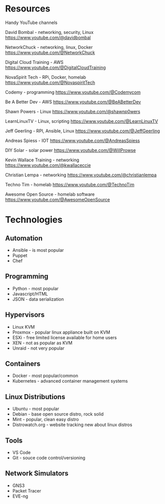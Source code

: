 # Resources

Handy YouTube channels

David Bombal - networking, security, Linux
https://www.youtube.com/@davidbombal

NetworkChuck - networking, linux, Docker
https://www.youtube.com/@NetworkChuck

Digital Cloud Training - AWS
https://www.youtube.com/@DigitalCloudTraining

NovaSpirit Tech - RPi, Docker, homelab
https://www.youtube.com/@NovaspiritTech

Codemy - programming
https://www.youtube.com/@Codemycom

Be A Better Dev - AWS
https://www.youtube.com/@BeABetterDev

Shawn Powers - Linux
https://www.youtube.com/@shawnp0wers

LearnLinuxTV - Linux, scripting
https://www.youtube.com/@LearnLinuxTV

Jeff Geerling - RPI, Ansible, Linux
https://www.youtube.com/@JeffGeerling

Andreas Spiess - IOT
https://www.youtube.com/@AndreasSpiess

DIY Solar - solar power
https://www.youtube.com/@WillProwse

Kevin Wallace Training - networking
https://www.youtube.com/@kwallaceccie

Christian Lempa - networking
https://www.youtube.com/@christianlempa

Techno Tim - homelab
https://www.youtube.com/@TechnoTim

Awesome Open Source - homelab software
https://www.youtube.com/@AwesomeOpenSource

# Technologies

## Automation
* Ansible - is most popular
* Puppet
* Chef

## Programming
* Python - most popular
* Javascript/HTML
* JSON - data serialization

## Hypervisors
* Linux KVM
* Proxmox - popular linux appliance built on KVM
* ESXi - free limited license available for home users
* XEN - not as popular as KVM
* Unraid - not very popular 

## Containers
* Docker - most popular/common
* Kubernetes - advanced container management systems

## Linux Distributions
* Ubuntu - most popular
* Debian - base open source distro, rock solid
* Mint - popular, clean easy distro
* Distrowatch.org - website tracking new about linux distros

## Tools
* VS Code
* Git - souce code control/versioning

## Network Simulators
* GNS3
* Packet Tracer
* EVE-ng
  





